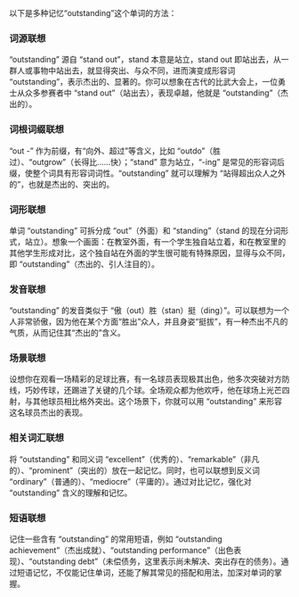 以下是多种记忆“outstanding”这个单词的方法：

### 词源联想
“outstanding” 源自 “stand out”，stand 本意是站立，stand out 即站出去，从一群人或事物中站出去，就显得突出、与众不同，进而演变成形容词 “outstanding”，表示杰出的、显著的。你可以想象在古代的比武大会上，一位勇士从众多参赛者中 “stand out”（站出去），表现卓越，他就是 “outstanding”（杰出的）。

### 词根词缀联想
“out -” 作为前缀，有“向外、超过”等含义，比如 “outdo”（胜过）、“outgrow”（长得比……快）；“stand” 意为站立，“-ing” 是常见的形容词后缀，使整个词具有形容词词性。“outstanding” 就可以理解为 “站得超出众人之外的”，也就是杰出的、突出的。

### 词形联想
单词 “outstanding” 可拆分成 “out”（外面）和 “standing”（stand 的现在分词形式，站立）。想象一个画面：在教室外面，有一个学生独自站立着，和在教室里的其他学生形成对比，这个独自站在外面的学生很可能有特殊原因，显得与众不同，即 “outstanding”（杰出的、引人注目的）。

### 发音联想
“outstanding” 的发音类似于 “傲（out）胜（stan）挺（ding）”。可以联想为一个人非常骄傲，因为他在某个方面“胜出”众人，并且身姿“挺拔”，有一种杰出不凡的气质，从而记住其“杰出的”含义。

### 场景联想
设想你在观看一场精彩的足球比赛，有一名球员表现极其出色，他多次突破对方防线，巧妙传球，还踢进了关键的几个球。全场观众都为他欢呼，他在球场上光芒四射，与其他球员相比格外突出。这个场景下，你就可以用 “outstanding” 来形容这名球员杰出的表现。

### 相关词汇联想
将 “outstanding” 和同义词 “excellent”（优秀的）、“remarkable”（非凡的）、“prominent”（突出的）放在一起记忆。同时，也可以联想到反义词 “ordinary”（普通的）、“mediocre”（平庸的）。通过对比记忆，强化对 “outstanding” 含义的理解和记忆。

### 短语联想
记住一些含有 “outstanding” 的常用短语，例如 “outstanding achievement”（杰出成就）、“outstanding performance”（出色表现）、“outstanding debt”（未偿债务，这里表示尚未解决、突出存在的债务）。通过短语记忆，不仅能记住单词，还能了解其常见的搭配和用法，加深对单词的掌握。 